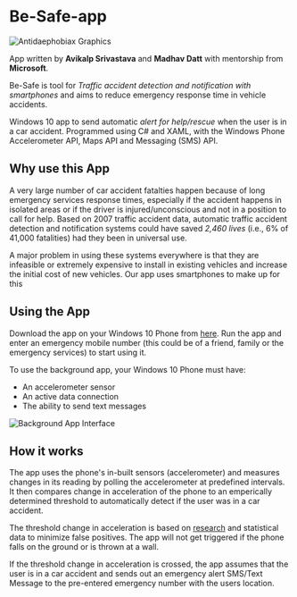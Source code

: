 # Be-Safe-app
![Antidaephobiax Graphics](https://github.com/madhav-datt/Be-Safe-app/blob/master/src/BeSafe/Assets/SplashScreen.scale-150.png)

App written by **Avikalp Srivastava** and **Madhav Datt** with mentorship from **Microsoft**.

Be-Safe is tool for *Traffic accident detection and notification with smartphones* and aims to reduce emergency response time in vehicle accidents.

Windows 10 app to send automatic *alert for help/rescue* when the user is in a car accident. Programmed using C# and XAML, with the Windows Phone Accelerometer API, Maps API and Messaging (SMS) API.

## Why use this App

A very large number of car accident fatalties happen because of long emergency services response times, especially if the accident happens in isolated areas or if the driver is injured/unconscious and not in a position to call for help. Based on 2007 traffic accident data, automatic traffic accident detection and notification systems could have saved *2,460 lives* (i.e., 6% of 41,000 fatalities) had they been in universal use. 

A major problem in using these systems everywhere is that they are infeasible or extremely expensive to install in existing vehicles and increase the initial cost of new vehicles. Our app uses smartphones to make up for this

## Using the App

Download the app on your Windows 10 Phone from [here](https://www.microsoft.com/en-in/store/apps/windows-phone). Run the app and enter an emergency mobile number (this could be of a friend, family or the emergency services) to start using it.

To use the background app, your Windows 10 Phone must have:
* An accelerometer sensor
* An active data connection
* The ability to send text messages

![Background App Interface](https://github.com/madhav-datt/Be-Safe-app/blob/master/src/BeSafe/Assets/app_interface.jpg)

## How it works

The app uses the phone's in-built sensors (accelerometer) and measures changes in its reading by polling the accelerometer at predefined intervals. It then compares change in acceleration of the phone to an emperically determined threshold to  automatically detect if the user was in a car accident.

The threshold change in acceleration is based on [research](http://www1.cse.wustl.edu/~schmidt/PDF/wreckwatch.pdf) and statistical data to minimize false positives. The app will not get triggered if the phone falls on the ground or is thrown at a wall.

If the threshold change in acceleration is crossed, the app assumes that the user is in a car accident and sends out an emergency alert SMS/Text Message to the pre-entered emergency number with the users location.
